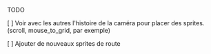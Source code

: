 TODO

[ ] Voir avec les autres l'histoire de la caméra pour placer des sprites. (scroll, mouse_to_grid, par exemple)

[ ] Ajouter de nouveaux sprites de route